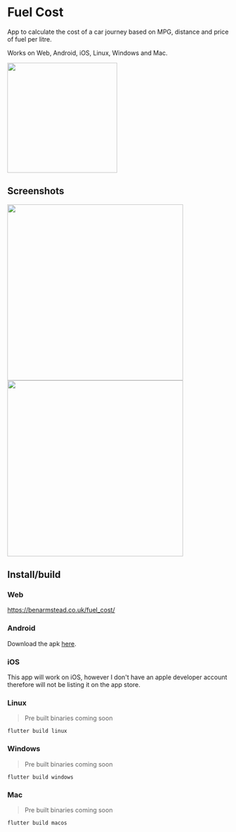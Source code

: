# Fuel Cost

App to calculate the cost of a car journey based on MPG, distance and price of fuel per litre.

Works on Web, Android, iOS, Linux, Windows and Mac.

<p><a href="https://play.google.com/store/apps/details?id=com.benarmstead.fuel_cost"><img src="https://play.google.com/intl/en_us/badges/images/generic/en_badge_web_generic.png" width="250"/></a></p>

## Screenshots

<img src="https://user-images.githubusercontent.com/70973680/147848059-984e9d00-5fe5-4677-b603-2afe81499738.jpeg" width="400"/><a>  </a><img src="https://user-images.githubusercontent.com/70973680/147848060-b9dcb9d9-0ab6-4ec6-8fe6-68415e63d6ef.jpeg" width="400"/>


## Install/build

### Web

https://benarmstead.co.uk/fuel_cost/

### Android

Download the apk [here](https://github.com/benarmstead/fuel_cost/releases/latest/).

### iOS

This app will work on iOS, however I don't have an apple developer account therefore will not be listing it on the app store.

### Linux

> Pre built binaries coming soon

`flutter build linux`

### Windows

> Pre built binaries coming soon

`flutter build windows`

### Mac

> Pre built binaries coming soon

`flutter build macos`
